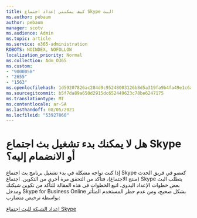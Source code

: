```yaml
---
title: كيف يمكنني إعداد اجتماع Skype البث
ms.author: pebaum
author: pebaum
manager: scotv
ms.audience: Admin
ms.topic: article
ms.service: o365-administration
ROBOTS: NOINDEX, NOFOLLOW
localization_priority: Normal
ms.collection: Adm_O365
ms.custom:
- "9000058"
- "2655"
- "1563"
ms.openlocfilehash: 1d59207826ac284d9c95248003126b8d5a319fa9b4fa49e1c6a451558989b8cc
ms.sourcegitcommit: b5f7da89a650d2915dc652449623c78be6247175
ms.translationtype: MT
ms.contentlocale: ar-SA
ms.lasthandoff: 08/05/2021
ms.locfileid: "53927060"
---
```

# <a name="cant-start-or-join-a-skype-meeting-broadcast"></a>هل لا يمكنك بدء تشغيل بث اجتماع Skype أو الانضمام إليه؟

إذا كنت تواجه مشكلة في بدء تشغيل برنامج بث اجتماع Skype كعضو في فريق الحدث (منتج الاجتماع)، فتأكد من التحقق مرة أخرى من التكوين. اجتماع Skype يتطلب البث بعض خطوات الإعداد اليدوي. اتبع الخطوات في هذه المقالة للتأكد من تكوين شبكتك ومدخل Skype for Business Online بشكل صحيح، ومن عدم حظر المستخدم المتأثر بواسطة ترخيص متضارب:

[إعداد الشبكة للبث اجتماع Skype](https://docs.microsoft.com/SkypeForBusiness/set-up-your-network-for-skype-meeting-broadcast/set-up-your-network-for-skype-meeting-broadcast)